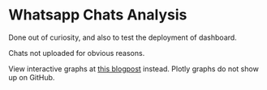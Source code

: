 # Whatsapp Chats Analysis

Done out of curiosity, and also to test the deployment of dashboard.

Chats not uploaded for obvious reasons.

View interactive graphs at [this blogpost](https://nbviewer.jupyter.org/github/zyf0717/whatsapp-chats-analysis/blob/master/notebook_v0.5.ipynb) instead. Plotly graphs do not show up on GitHub.
